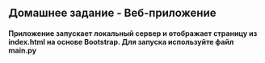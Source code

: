 ## Домашнее задание - Веб-приложение
#### Приложение запускает локальный сервер и отображает страницу из index.html на основе Bootstrap. Для запуска используйте файл main.py ####
